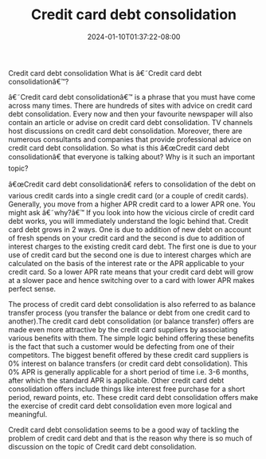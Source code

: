 ﻿---
title: "Credit card debt consolidation"
date: 2024-01-10T01:37:22-08:00
description: "Credit_Card_Debt Tips for Web Success"
featured_image: "/images/Credit_Card_Debt.jpg"
tags: ["Credit Card Debt"]
---

Credit card debt consolidation
What is â€˜Credit card debt consolidationâ€™?

â€˜Credit card debt consolidationâ€™ is a phrase that you must have come across many times. There are hundreds of sites with advice on credit card debt consolidation. Every now and then your favourite newspaper will also contain an article or advise on credit card debt consolidation. TV channels host discussions on credit card debt consolidation. Moreover, there are numerous consultants and companies that provide professional advice on credit card debt consolidation. So what is this â€œCredit card debt consolidationâ€ that everyone is talking about? Why is it such an important topic?

â€œCredit card debt consolidationâ€ refers to consolidation of the debt on various credit cards into a single credit card (or a couple of credit cards). Generally, you move from a higher APR credit card to a lower APR one. You might ask â€˜why?â€™ If you look into how the vicious circle of credit card debt works, you will immediately understand the logic behind that. Credit card debt grows in 2 ways. One is due to addition of new debt on account of fresh spends on your credit card and the second is due to addition of interest charges to the existing credit card debt. The first one is due to your use of credit card but the second one is due to interest charges which are calculated on the basis of the interest rate or the APR applicable to your credit card. So a lower APR rate means that your credit card debt will grow at a slower pace and hence switching over to a card with lower APR makes perfect sense. 

The process of credit card debt consolidation is also referred to as balance transfer process (you transfer the balance or debt from one credit card to another).The credit card debt consolidation (or balance transfer) offers are made even more attractive by the credit card suppliers by associating various benefits with them. The simple logic behind offering these benefits is the fact that such a customer would be defecting from one of their competitors. The biggest benefit offered by these credit card suppliers is 0% interest on balance transfers (or credit card debt consolidation). This 0% APR is generally applicable for a short period of time i.e. 3-6 months, after which the standard APR is applicable. Other credit card debt consolidation offers include things like interest free purchase for a short period, reward points, etc. These credit card debt consolidation offers make the exercise of credit card debt consolidation even more logical and meaningful. 

Credit card debt consolidation seems to be a good way of tackling the problem of credit card debt and that is the reason why there is so much of discussion on the topic of Credit card debt consolidation.
 

